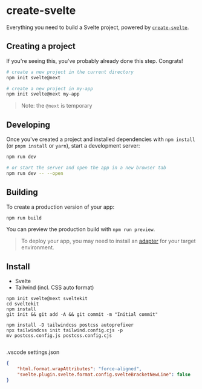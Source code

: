 # create-svelte

Everything you need to build a Svelte project, powered by [`create-svelte`](https://github.com/sveltejs/kit/tree/master/packages/create-svelte).

## Creating a project

If you're seeing this, you've probably already done this step. Congrats!

```bash
# create a new project in the current directory
npm init svelte@next

# create a new project in my-app
npm init svelte@next my-app
```

> Note: the `@next` is temporary

## Developing

Once you've created a project and installed dependencies with `npm install` (or `pnpm install` or `yarn`), start a development server:

```bash
npm run dev

# or start the server and open the app in a new browser tab
npm run dev -- --open
```

## Building

To create a production version of your app:

```bash
npm run build
```

You can preview the production build with `npm run preview`.

> To deploy your app, you may need to install an [adapter](https://kit.svelte.dev/docs/adapters) for your target environment.

## Install

- Svelte
- Tailwind (incl. CSS auto format)

```
npm init svelte@next sveltekit  
cd sveltekit   
npm install   
git init && git add -A && git commit -m "Initial commit"

npm install -D tailwindcss postcss autoprefixer
npx tailwindcss init tailwind.config.cjs -p
mv postcss.config.js postcss.config.cjs


```

.vscode settings.json
```json
{
    "html.format.wrapAttributes": "force-aligned",
    "svelte.plugin.svelte.format.config.svelteBracketNewLine": false
}
```